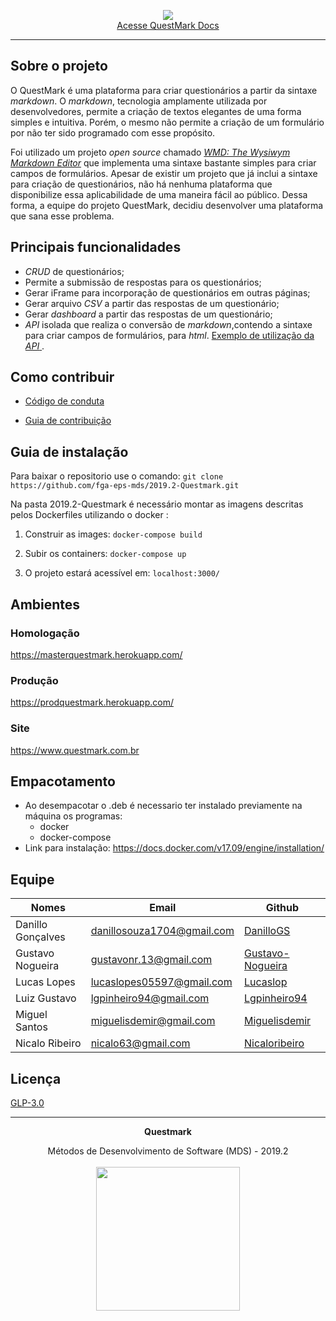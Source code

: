 <!--Cabeçalho-->
<p align="center">
  <img src="https://raw.githubusercontent.com/fga-eps-mds/2019.2-Questmark/docs/docs/Imagens/Logo.png">
  <br/>
  <a href="https://fga-eps-mds.github.io/2019.2-Questmark/" target="_blank">Acesse QuestMark Docs</a>
</p>

<hr/>

## Sobre o projeto

   O QuestMark é uma plataforma para criar questionários a partir da sintaxe _markdown_. O _markdown_, tecnologia amplamente utilizada por desenvolvedores, permite a criação de textos elegantes de uma forma simples e intuitiva. Porém, o mesmo não permite a criação de um formulário por não ter sido programado com esse propósito.

  Foi utilizado um projeto _open source_ chamado [_WMD: The Wysiwym Markdown Editor_](https://github.com/brikis98/wmd) que implementa uma sintaxe bastante simples para criar campos de formulários. Apesar de existir um projeto que já inclui a sintaxe para criação de questionários, não há nenhuma plataforma que disponibilize essa aplicabilidade de uma maneira fácil ao público. Dessa forma, a equipe do projeto QuestMark, decidiu desenvolver uma plataforma que sana esse problema.

## Principais funcionalidades
* _CRUD_ de questionários;
* Permite a submissão de respostas para os questionários;
* Gerar iFrame para incorporação de questionários em outras páginas;
* Gerar arquivo _CSV_ a partir das respostas de um questionário;
* Gerar _dashboard_ a partir das respostas de um questionário;
* _API_ isolada que realiza o conversão de _markdown_,contendo a sintaxe para criar campos de formulários, para _html_. [Exemplo de utilização da _API_ ](https://github.com/fga-eps-mds/2019.2-Questmark/blob/develop/frontend/exemplo_utiliza%C3%A7%C3%A3o_api/exemplo_api_parse.html).

## Como contribuir
* [Código de conduta](https://github.com/fga-eps-mds/2019.2-Questmark/blob/develop/CODE_OF_CONDUCT.md)

* [Guia de contribuição](https://github.com/fga-eps-mds/2019.2-Questmark/blob/develop/.github/CONTRIBUTING.md)

## Guia de instalação

Para baixar o repositorio use o comando: `git clone https://github.com/fga-eps-mds/2019.2-Questmark.git`

Na pasta 2019.2-Questmark é necessário montar as imagens descritas pelos Dockerfiles utilizando o docker :

1. Construir as images: `docker-compose build`

2. Subir os containers: `docker-compose up`

3. O projeto estará acessível em: `localhost:3000/`

## Ambientes

### Homologação
https://masterquestmark.herokuapp.com/
### Produção
https://prodquestmark.herokuapp.com/
### Site
https://www.questmark.com.br

## Empacotamento
* Ao desempacotar o .deb é necessario ter instalado previamente na máquina os programas:
  * docker
  * docker-compose
* Link para instalação: https://docs.docker.com/v17.09/engine/installation/

## Equipe

|Nomes|Email|Github|
|---|---|---|
|Danillo Gonçalves|danillosouza1704@gmail.com|[DanilloGS](https://github.com/DanilloGS)||
|Gustavo Nogueira|gustavonr.13@gmail.com|[Gustavo-Nogueira](https://github.com/Gustavo-Nogueira)||
|Lucas Lopes|lucaslopes05597@gmail.com	|[Lucaslop](https://github.com/lucaslop)||
|Luiz Gustavo|lgpinheiro94@gmail.com|[Lgpinheiro94](https://github.com/lgpinheiro94)||
|Miguel Santos|miguelisdemir@gmail.com|[Miguelisdemir](https://github.com/Miguelisdemir)||
|Nicalo Ribeiro|nicalo63@gmail.com|[Nicaloribeiro](https://github.com/nicaloribeiro)||

## Licença 
[GLP-3.0](https://github.com/fga-eps-mds/2019.2-Questmark/blob/develop/LICENSE)

<hr/>
<p align="center"><b>Questmark</b></p>
<p align="center">Métodos de Desenvolvimento de Software (MDS) - 2019.2<br /><br />
<a href="https://fga.unb.br" target="_blank"><img width="230"src="https://4.bp.blogspot.com/-0aa6fAFnSnA/VzICtBQgciI/AAAAAAAARn4/SxVsQPFNeE0fxkCPVgMWbhd5qIEAYCMbwCLcB/s1600/unb-gama.png"></a>
</p>


